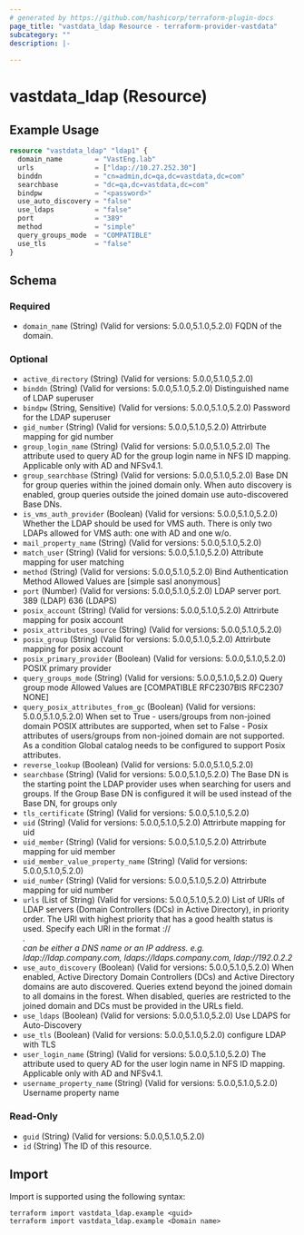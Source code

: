 ```yaml
---
# generated by https://github.com/hashicorp/terraform-plugin-docs
page_title: "vastdata_ldap Resource - terraform-provider-vastdata"
subcategory: ""
description: |-
  
---
```


# vastdata_ldap (Resource)



## Example Usage

```terraform
resource "vastdata_ldap" "ldap1" {
  domain_name        = "VastEng.lab"
  urls               = ["ldap://10.27.252.30"]
  binddn             = "cn=admin,dc=qa,dc=vastdata,dc=com"
  searchbase         = "dc=qa,dc=vastdata,dc=com"
  bindpw             = "<password>"
  use_auto_discovery = "false"
  use_ldaps          = "false"
  port               = "389"
  method             = "simple"
  query_groups_mode  = "COMPATIBLE"
  use_tls            = "false"
}
```

<!-- schema generated by tfplugindocs -->
## Schema

### Required

- `domain_name` (String) (Valid for versions: 5.0.0,5.1.0,5.2.0) FQDN of the domain.

### Optional

- `active_directory` (String) (Valid for versions: 5.0.0,5.1.0,5.2.0)
- `binddn` (String) (Valid for versions: 5.0.0,5.1.0,5.2.0) Distinguished name of LDAP superuser
- `bindpw` (String, Sensitive) (Valid for versions: 5.0.0,5.1.0,5.2.0) Password for the LDAP superuser
- `gid_number` (String) (Valid for versions: 5.0.0,5.1.0,5.2.0) Attrirbute mapping for gid number
- `group_login_name` (String) (Valid for versions: 5.0.0,5.1.0,5.2.0) The attribute used to query AD for the group login name in NFS ID mapping. Applicable only with AD and NFSv4.1.
- `group_searchbase` (String) (Valid for versions: 5.0.0,5.1.0,5.2.0) Base DN for group queries within the joined domain only. When auto discovery is enabled, group queries outside the joined domain use auto-discovered Base DNs.
- `is_vms_auth_provider` (Boolean) (Valid for versions: 5.0.0,5.1.0,5.2.0) Whether the LDAP should be used for VMS auth. There is only two LDAPs allowed for VMS auth: one with AD and one w/o.
- `mail_property_name` (String) (Valid for versions: 5.0.0,5.1.0,5.2.0)
- `match_user` (String) (Valid for versions: 5.0.0,5.1.0,5.2.0) Attribute mapping for user matching
- `method` (String) (Valid for versions: 5.0.0,5.1.0,5.2.0) Bind Authentication Method Allowed Values are [simple sasl anonymous]
- `port` (Number) (Valid for versions: 5.0.0,5.1.0,5.2.0) LDAP server port. 389 (LDAP)  636 (LDAPS)
- `posix_account` (String) (Valid for versions: 5.0.0,5.1.0,5.2.0) Attrirbute mapping for posix account
- `posix_attributes_source` (String) (Valid for versions: 5.0.0,5.1.0,5.2.0)
- `posix_group` (String) (Valid for versions: 5.0.0,5.1.0,5.2.0) Attrirbute mapping for posix account
- `posix_primary_provider` (Boolean) (Valid for versions: 5.0.0,5.1.0,5.2.0) POSIX primary provider
- `query_groups_mode` (String) (Valid for versions: 5.0.0,5.1.0,5.2.0) Query group mode Allowed Values are [COMPATIBLE RFC2307BIS RFC2307 NONE]
- `query_posix_attributes_from_gc` (Boolean) (Valid for versions: 5.0.0,5.1.0,5.2.0) When set to True - users/groups from non-joined domain POSIX attributes are supported,
when set to False - Posix attributes of users/groups from non-joined domain are not supported.
As a condition Global catalog needs to be configured to support Posix attributes.
- `reverse_lookup` (Boolean) (Valid for versions: 5.0.0,5.1.0,5.2.0)
- `searchbase` (String) (Valid for versions: 5.0.0,5.1.0,5.2.0) The Base DN is the starting point the LDAP provider uses when searching for users and groups. If the Group Base DN is configured it will be used instead of the Base DN, for groups only
- `tls_certificate` (String) (Valid for versions: 5.0.0,5.1.0,5.2.0)
- `uid` (String) (Valid for versions: 5.0.0,5.1.0,5.2.0) Attrirbute mapping for uid
- `uid_member` (String) (Valid for versions: 5.0.0,5.1.0,5.2.0) Attrirbute mapping for uid member
- `uid_member_value_property_name` (String) (Valid for versions: 5.0.0,5.1.0,5.2.0)
- `uid_number` (String) (Valid for versions: 5.0.0,5.1.0,5.2.0) Attrirbute mapping for uid number
- `urls` (List of String) (Valid for versions: 5.0.0,5.1.0,5.2.0) List of URIs of LDAP servers (Domain Controllers (DCs) in Active Directory), in priority order. The URI with highest priority that has a good health status is used. Specify each URI in the format <scheme>://<address>. <address> can be either a DNS name or an IP address. e.g. ldap://ldap.company.com, ldaps://ldaps.company.com, ldap://192.0.2.2
- `use_auto_discovery` (Boolean) (Valid for versions: 5.0.0,5.1.0,5.2.0) When enabled, Active Directory Domain Controllers (DCs) and Active Directory domains are auto discovered. Queries extend beyond the joined domain to all domains in the forest. When disabled, queries are restricted to the joined domain and DCs must be provided in the URLs field.
- `use_ldaps` (Boolean) (Valid for versions: 5.0.0,5.1.0,5.2.0) Use LDAPS for Auto-Discovery
- `use_tls` (Boolean) (Valid for versions: 5.0.0,5.1.0,5.2.0) configure LDAP with TLS
- `user_login_name` (String) (Valid for versions: 5.0.0,5.1.0,5.2.0) The attribute used to query AD for the user login name in NFS ID mapping. Applicable only with AD and NFSv4.1.
- `username_property_name` (String) (Valid for versions: 5.0.0,5.1.0,5.2.0) Username property name

### Read-Only

- `guid` (String) (Valid for versions: 5.0.0,5.1.0,5.2.0)
- `id` (String) The ID of this resource.

## Import

Import is supported using the following syntax:

```shell
terraform import vastdata_ldap.example <guid>
terraform import vastdata_ldap.example <Domain name>
```
